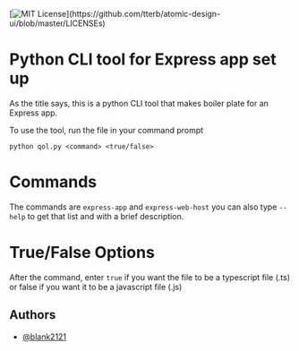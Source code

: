 [![MIT License](https://img.shields.io/apm/l/atomic-design-ui.svg?)](https://github.com/tterb/atomic-design-ui/blob/master/LICENSEs)



# Python CLI tool for Express app set up

As the title says, this is a python CLI tool that makes boiler plate
for an Express app.


To use the tool, run the file in your command prompt

```
python qol.py <command> <true/false>

```
# Commands
The commands are ```express-app``` and ```express-web-host```
you can also type ```--help``` to get that list and with a brief 
description.

# True/False Options

After the command, enter ```true``` if you want the file to be a 
typescript file (.ts) or false if you want it to be a javascript
file (.js)



## Authors

- [@blank2121](https://www.github.com/blank2121)